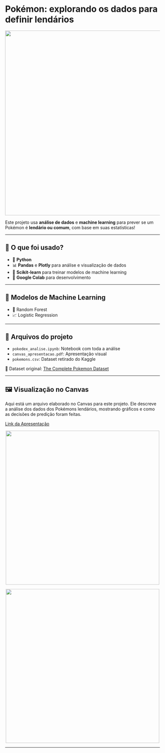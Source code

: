 # Pokémon: explorando os dados para definir lendários

<img src="https://github.com/giseleoliver9/Pokemon_explorando_os_dados_para_definir_lendarios/blob/main/mewtwo%20vs%20charizard.jpg?raw=true" width="600"/>

Este projeto usa **análise de dados** e **machine learning** para prever se um Pokémon é **lendário ou comum**, com base em suas estatísticas!

---

## 🔧 O que foi usado?

- 🐍 **Python**
- 📊 **Pandas** e **Plotly** para análise e visualização de dados
- 🤖 **Scikit-learn** para treinar modelos de machine learning
- 📘 **Google Colab** para desenvolvimento

---

## 🤖 Modelos de Machine Learning

- 🌲 Random Forest  
- 📈 Logistic Regression

---

## 📁 Arquivos do projeto

- `pokedex_analise.ipynb`: Notebook com toda a análise
- `canvas_apresentacao.pdf`: Apresentação visual
- `pokemons.csv`: Dataset retirado do Kaggle

📌 Dataset original: [The Complete Pokemon Dataset](https://www.kaggle.com/datasets/rounakbanik/pokemon/data)

---

## 🖼️ Visualização no Canvas

Aqui está um arquivo elaborado no Canvas para este projeto. Ele descreve a análise dos dados dos Pokémons lendários, mostrando gráficos e como as decisões de predição foram feitas.

[Link da Apresentação](https://github.com/giseleoliver9/Pokemon_explorando_os_dados_para_definir_lendarios/blob/main/Apresentacao_Explorando_%20os_dados_para_definir_lendarios.pdf)




<p align="center">
  <img src="https://github.com/giseleoliver9/Pokemon_explorando_os_dados_para_definir_lendarios/blob/main/top_5.png?raw=true" width="500"/>
</p>

<p align="center">
  <img src="https://github.com/giseleoliver9/Pokemon_explorando_os_dados_para_definir_lendarios/blob/main/download.png?raw=true" width="500"/>
</p>


---
